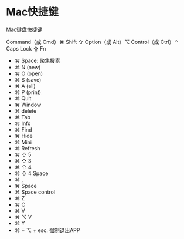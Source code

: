 # Mac快捷键

[Mac键盘快捷键](https://support.apple.com/zh-cn/HT201236)

Command（或 Cmd）⌘
Shift ⇧
Option（或 Alt）⌥
Control（或 Ctrl）⌃
Caps Lock ⇪
Fn


- ⌘ Space: 聚焦搜索
- ⌘ N   (new)
- ⌘ O   (open)
- ⌘ S   (save)
- ⌘ A   (all)
- ⌘ P   (print)
- ⌘ Quit
- ⌘ Window
- ⌘ delete
- ⌘ Tab
- ⌘ Info
- ⌘ Find
- ⌘ Hide
- ⌘ Mini
- ⌘ Refresh
- ⌘ ⇧ 5
- ⌘ ⇧ 3
- ⌘ ⇧ 4
- ⌘ ⇧ 4 Space
- ⌘ ,
- ⌘ Space
- ⌘ Space control
- ⌘ Z
- ⌘ C
- ⌘ V
- ⌘ ⌥ V
- ⌘ Y
- ⌘ + ⌥ + esc.  强制退出APP
